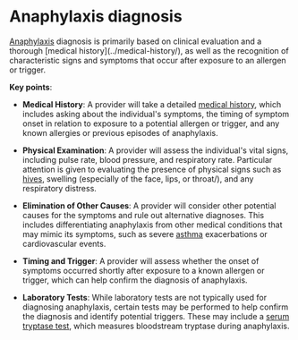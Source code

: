 <!--
source: gpt-3 + jph editing
tags: tests
-->

# Anaphylaxis diagnosis

[Anaphylaxis](../anaphylaxis/) diagnosis is primarily based on clinical evaluation and a thorough [medical history](../medical-history/\), as well as the recognition of characteristic signs and symptoms that occur after exposure to an allergen or trigger.

**Key points**:

* **Medical History**: A provider will take a detailed [medical history](../medical-history/), which includes asking about the individual's symptoms, the timing of symptom onset in relation to exposure to a potential allergen or trigger, and any known allergies or previous episodes of anaphylaxis.

* **Physical Examination**: A provider will assess the individual's vital signs, including pulse rate, blood pressure, and respiratory rate. Particular attention is given to evaluating the presence of physical signs such as [hives](../hives/), swelling (especially of the face, lips, or throat/), and any respiratory distress.

* **Elimination of Other Causes**: A provider will consider other potential causes for the symptoms and rule out alternative diagnoses. This includes differentiating anaphylaxis from other medical conditions that may mimic its symptoms, such as severe [asthma](../asthma/) exacerbations or cardiovascular events.

* **Timing and Trigger**: A provider will assess whether the onset of symptoms occurred shortly after exposure to a known allergen or trigger, which can help confirm the diagnosis of anaphylaxis.

* **Laboratory Tests**: While laboratory tests are not typically used for diagnosing anaphylaxis, certain tests may be performed to help confirm the diagnosis and identify potential triggers. These may include a [serum tryptase test](../serum-tryptase-test/), which measures bloodstream tryptase during anaphylaxis.
